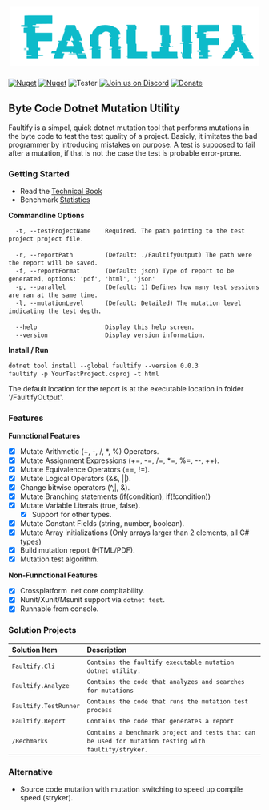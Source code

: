 <h1 align="center"><img width="500" src="docs/full-logo.png" /></h1>

[![Nuget](https://img.shields.io/nuget/v/faultify.svg?color=blue&label=faultify&style=flat-square)](https://www.nuget.org/packages/faultify/)
[![Nuget](https://img.shields.io/nuget/dt/faultify.svg?style=flat-square)](https://www.nuget.org/packages/faultify/)
![Tester](https://github.com/Faultify/Faultify/workflows/Tester/badge.svg?branch=main)
[![Join us on Discord](https://img.shields.io/discord/801802378721493044.svg?logo=discord)](https://discord.gg/8aKeQFtcnT) 
[![Donate](https://img.shields.io/badge/Donate-PayPal-green.svg)](https://www.paypal.com/cgi-bin/webscr?cmd=_s-xclick&hosted_button_id=Z8QK6XU749JB2)

## Byte Code Dotnet Mutation Utility
Faultify is a simpel, quick dotnet mutation tool that performs mutations in the byte code to test the test quality of a project. 
Basicly, it imitates the bad programmer by introducing mistakes on purpose. 
A test is supposed to fail after a mutation, if that is not the case the test is probable error-prone.

### Getting Started

- Read the [Technical Book](https://faultify.github.io/Faultify/index.html)
- Benchmark [Statistics](https://github.com/Faultify/Faultify/blob/main/Benchmark/README.md)

**Commandline Options**

```
  -t, --testProjectName    Required. The path pointing to the test project project file.
  
  -r, --reportPath         (Default: ./FaultifyOutput) The path were the report will be saved.
  -f, --reportFormat       (Default: json) Type of report to be generated, options: 'pdf', 'html', 'json'
  -p, --parallel           (Default: 1) Defines how many test sessions are ran at the same time.
  -l, --mutationLevel      (Default: Detailed) The mutation level indicating the test depth.
  
  --help                   Display this help screen.
  --version                Display version information.
```

**Install / Run**

```
dotnet tool install --global faultify --version 0.0.3
faultify -p YourTestProject.csproj -t html
```

The default location for the report is at the executable location in folder '/FaultifyOutput'.

### Features

**Funnctional Features**
- [X] Mutate Arithmetic (+, -, /, *, %) Operators.
- [X] Mutate Assignment Expressions (+=, -=, /=, *=, %=, --, ++).
- [X] Mutate Equivalence Operators (==, !=).
- [X] Mutate Logical Operators (&&, ||).
- [X] Change bitwise operators (^,|, &).
- [X] Mutate Branching statements (if(condition), if(!condition))
- [X] Mutate Variable Literals (true, false).
     - [X] Support for other types.
- [X] Mutate Constant Fields (string, number, boolean).
- [X] Mutate Array initializations (Only arrays larger than 2 elements, all C# types)
- [X] Build mutation report (HTML/PDF).
- [x] Mutation test algorithm.

**Non-Funnctional Features**
- [X] Crossplatform .net core compitability. 
- [X] Nunit/Xunit/Msunit support via `dotnet test`.
- [X] Runnable from console. 

### Solution Projects

| Solution Item | Description |
| :----- | :----- |
| `Faultify.Cli` | `Contains the faultify executable mutation dotnet utility.`|
| `Faultify.Analyze` | `Contains the code that analyzes and searches for mutations`|
| `Faultify.TestRunner` | `Contains the code that runs the mutation test process`|
| `Faultify.Report` | `Contains the code that generates a report`|
| `/Bechmarks` | `Contains a benchmark project and tests that can be used for mutation testing with faultify/stryker.`|


### Alternative
- Source code mutation with mutation switching to speed up compile speed (stryker). 
